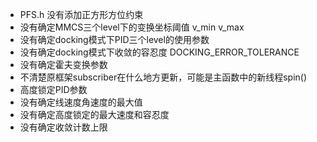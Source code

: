 - PFS.h 没有添加正方形方位约束
- 没有确定MMCS三个level下的变换坐标阈值 v_min v_max
- 没有确定docking模式下PID三个level的使用参数
- 没有确定docking模式下收敛的容忍度 DOCKING_ERROR_TOLERANCE
- 没有确定霍夫变换参数
- 不清楚原框架subscriber在什么地方更新，可能是主函数中的新线程spin()
- 高度锁定PID参数
- 没有确定线速度角速度的最大值
- 没有确定高度锁定的最大速度和容忍度
- 没有确定收敛计数上限